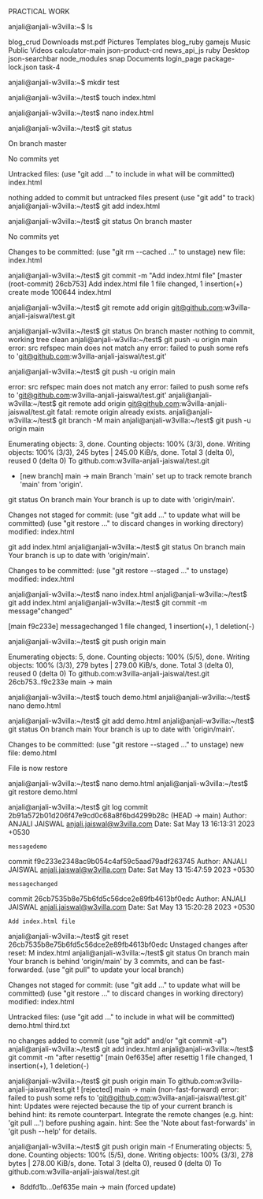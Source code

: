 
PRACTICAL WORK



anjali@anjali-w3villa:~$ ls

blog_crud        Downloads         mst.pdf            Pictures  Templates
blog_ruby        gamejs            Music              Public    Videos
calculator-main  json-product-crd  news_api_js        ruby
Desktop          json-searchbar    node_modules       snap
Documents        login_page        package-lock.json  task-4

anjali@anjali-w3villa:~$ mkdir test

anjali@anjali-w3villa:~/test$ touch index.html

anjali@anjali-w3villa:~/test$ nano index.html

anjali@anjali-w3villa:~/test$ git status

On branch master

No commits yet

Untracked files:
  (use "git add <file>..." to include in what will be committed)
	index.html

nothing added to commit but untracked files present (use "git add" to track)
anjali@anjali-w3villa:~/test$ git add index.html

anjali@anjali-w3villa:~/test$ git status
On branch master

No commits yet

Changes to be committed:
  (use "git rm --cached <file>..." to unstage)
	new file:   index.html

anjali@anjali-w3villa:~/test$ git commit -m "Add index.html file"
[master (root-commit) 26cb753] Add index.html file
 1 file changed, 1 insertion(+)
 create mode 100644 index.html

anjali@anjali-w3villa:~/test$ git remote add origin git@github.com:w3villa-anjali-jaiswal/test.git

anjali@anjali-w3villa:~/test$ git status 
On branch master
nothing to commit, working tree clean
anjali@anjali-w3villa:~/test$ git push -u origin main
error: src refspec main does not match any
error: failed to push some refs to 'git@github.com:w3villa-anjali-jaiswal/test.git'

anjali@anjali-w3villa:~/test$ git push -u origin main

error: src refspec main does not match any
error: failed to push some refs to 'git@github.com:w3villa-anjali-jaiswal/test.git'
anjali@anjali-w3villa:~/test$ git remote add origin git@github.com:w3villa-anjali-jaiswal/test.git
fatal: remote origin already exists.
anjali@anjali-w3villa:~/test$ git branch -M main
anjali@anjali-w3villa:~/test$ git push -u origin main

Enumerating objects: 3, done.
Counting objects: 100% (3/3), done.
Writing objects: 100% (3/3), 245 bytes | 245.00 KiB/s, done.
Total 3 (delta 0), reused 0 (delta 0)
To github.com:w3villa-anjali-jaiswal/test.git
 * [new branch]      main -> main
Branch 'main' set up to track remote branch 'main' from 'origin'.



git status
On branch main
Your branch is up to date with 'origin/main'.

Changes not staged for commit:
  (use "git add <file>..." to update what will be committed)
  (use "git restore <file>..." to discard changes in working directory)
	modified:   index.html


 git add index.html
anjali@anjali-w3villa:~/test$ git status
On branch main
Your branch is up to date with 'origin/main'.

Changes to be committed:
  (use "git restore --staged <file>..." to unstage)
	modified:   index.html



anjali@anjali-w3villa:~/test$ nano index.html
anjali@anjali-w3villa:~/test$ git add index.html
anjali@anjali-w3villa:~/test$ git commit -m message"changed"

[main f9c233e] messagechanged
 1 file changed, 1 insertion(+), 1 deletion(-)

anjali@anjali-w3villa:~/test$ git push origin main

Enumerating objects: 5, done.
Counting objects: 100% (5/5), done.
Writing objects: 100% (3/3), 279 bytes | 279.00 KiB/s, done.
Total 3 (delta 0), reused 0 (delta 0)
To github.com:w3villa-anjali-jaiswal/test.git
   26cb753..f9c233e  main -> main


anjali@anjali-w3villa:~/test$ touch demo.html
anjali@anjali-w3villa:~/test$ nano demo.html

anjali@anjali-w3villa:~/test$ git add demo.html
anjali@anjali-w3villa:~/test$ git status
On branch main
Your branch is up to date with 'origin/main'.

Changes to be committed:
  (use "git restore --staged <file>..." to unstage)
	new file:   demo.html

File is now restore   

anjali@anjali-w3villa:~/test$ nano demo.html
anjali@anjali-w3villa:~/test$ git restore demo.html

anjali@anjali-w3villa:~/test$ git log
commit 2b91a572b01d206f47e9cd0c68a8f6bd4299b28c (HEAD -> main)
Author: ANJALI JAISWAL <anjali.jaiswal@w3villa.com>
Date:   Sat May 13 16:13:31 2023 +0530

    messagedemo

commit f9c233e2348ac9b054c4af59c5aad79adf263745
Author: ANJALI JAISWAL <anjali.jaiswal@w3villa.com>
Date:   Sat May 13 15:47:59 2023 +0530

    messagechanged

commit 26cb7535b8e75b6fd5c56dce2e89fb4613bf0edc
Author: ANJALI JAISWAL <anjali.jaiswal@w3villa.com>
Date:   Sat May 13 15:20:28 2023 +0530

    Add index.html file
anjali@anjali-w3villa:~/test$ git reset 26cb7535b8e75b6fd5c56dce2e89fb4613bf0edc
Unstaged changes after reset:
M	index.html
anjali@anjali-w3villa:~/test$ git status
On branch main
Your branch is behind 'origin/main' by 3 commits, and can be fast-forwarded.
  (use "git pull" to update your local branch)

Changes not staged for commit:
  (use "git add <file>..." to update what will be committed)
  (use "git restore <file>..." to discard changes in working directory)
	modified:   index.html

Untracked files:
  (use "git add <file>..." to include in what will be committed)
	demo.html
	third.txt

no changes added to commit (use "git add" and/or "git commit -a")
anjali@anjali-w3villa:~/test$ git add index.html
anjali@anjali-w3villa:~/test$ git commit -m "after resettig"
[main 0ef635e] after resettig
 1 file changed, 1 insertion(+), 1 deletion(-)

anjali@anjali-w3villa:~/test$ git push origin main
To github.com:w3villa-anjali-jaiswal/test.git
 ! [rejected]        main -> main (non-fast-forward)
error: failed to push some refs to 'git@github.com:w3villa-anjali-jaiswal/test.git'
hint: Updates were rejected because the tip of your current branch is behind
hint: its remote counterpart. Integrate the remote changes (e.g.
hint: 'git pull ...') before pushing again.
hint: See the 'Note about fast-forwards' in 'git push --help' for details.

anjali@anjali-w3villa:~/test$ git push origin main -f
Enumerating objects: 5, done.
Counting objects: 100% (5/5), done.
Writing objects: 100% (3/3), 278 bytes | 278.00 KiB/s, done.
Total 3 (delta 0), reused 0 (delta 0)
To github.com:w3villa-anjali-jaiswal/test.git
 + 8ddfd1b...0ef635e main -> main (forced update)

